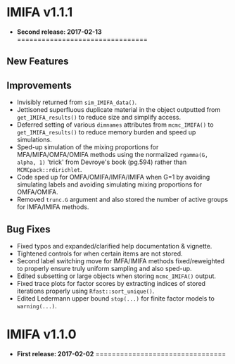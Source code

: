 # IMIFA v1.1.1
* __Second release: 2017-02-13__
================================

## New Features

## Improvements
* Invisibly returned from `sim_IMIFA_data()`.
* Jettisoned superfluous duplicate material in the object outputted from `get_IMIFA_results()` to reduce size and simplify access.
* Deferred setting of various `dimnames` attributes from `mcmc_IMIFA()` to `get_IMIFA_results()` to reduce memory burden and speed up simulations.
* Sped-up simulation of the mixing proportions for MFA/MIFA/OMFA/OMIFA methods using the normalized `rgamma(G, alpha, 1)` 'trick' from Devroye's book (pg.594) rather than `MCMCpack::rdirichlet`.
* Code sped up for OMFA/OMIFA/IMFA/IMIFA when G=1 by avoiding simulating labels and avoiding simulating mixing proportions for OMFA/OMIFA.
* Removed `trunc.G` argument and also stored the number of active groups for IMFA/IMIFA methods.

## Bug Fixes 
* Fixed typos and expanded/clarified help documentation & vignette.
* Tightened controls for when certain items are not stored.
* Second label switching move for IMFA/IMIFA methods fixed/reweighted to properly ensure truly uniform sampling and also sped-up.
* Edited subsetting or large objects when storing `mcmc_IMIFA()` output.
* Fixed trace plots for factor scores by extracting indices of stored iterations properly using `Rfast::sort_unique()`. 
* Edited Ledermann upper bound `stop(...)` for finite factor models to `warning(...)`.

# IMIFA v1.1.0
* __First release: 2017-02-02__
================================
